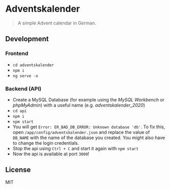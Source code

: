 # Adventskalender
> A simple Advent calendar in German.

## Development
### Frontend
- `cd adventskalender`
- `npm i`
- `ng serve -o`

### Backend (API)
- Create a MySQL Database (for example using the *MySQL Workbench* or *phpMyAdmin*) with a useful name (e.g. *adventskalender_2020*)
- `cd api`
- `npm i`
- `npm start`
- You will get `Error: ER_BAD_DB_ERROR: Unknown database 'db'`. To fix this, open `/app/config/adventskalender.json` and replace the value of `DB_NAME` with the name of the database you created. You might also have to change the login credentials.
- Stop the api using `Ctrl + C` and start it again with `npm start`
- Now the api is available at port `3000`!

## License
MIT
